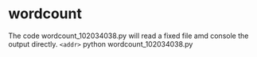 # wordcount
The code wordcount_102034038.py will read a fixed file amd console the output directly.
`<addr>` python wordcount_102034038.py
